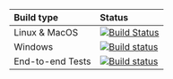 | Build type       | Status |
| :------------    | :----- |
| Linux & MacOS    | [![Build Status](https://travis-ci.org/google/grr.svg?branch=master)](https://travis-ci.org/google/grr) |
| Windows          | [![Build status](https://ci.appveyor.com/api/projects/status/o30jv69p5muc12r5?svg=true)](https://ci.appveyor.com/project/destijl/grr) |
| End-to-end Tests | [![Build status](https://ci.appveyor.com/api/projects/status/ir4bq9577xwxt6t3?svg=true)](https://ci.appveyor.com/project/grr/grr) |
